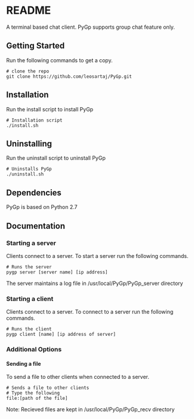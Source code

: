 # README

A terminal based chat client. PyGp supports group chat feature only.

## Getting Started

Run the following commands to get a copy. 

```
# clone the repo
git clone https://github.com/leosartaj/PyGp.git

```

## Installation

Run the install script to install PyGp

```
# Installation script
./install.sh

```

## Uninstalling

Run the uninstall script to uninstall PyGp

```
# Uninstalls PyGp
./uninstall.sh

```

## Dependencies

PyGp is based on Python 2.7

## Documentation

### Starting a server
Clients connect to a server. To start a server run the following commands.

```
# Runs the server
pygp server [server name] [ip address]

```

The server maintains a log file in /usr/local/PyGp/PyGp\_server directory

### Starting a client
Clients connect to a server. To connect to a server run the following commands.

```
# Runs the client
pygp client [name] [ip address of server]

```

### Additional Options

#### Sending a file

To send a file to other clients when connected to a server.

```
# Sends a file to other clients
# Type the following
file:[path of the file]
```

Note: Recieved files are kept in /usr/local/PyGp/PyGp\_recv directory
